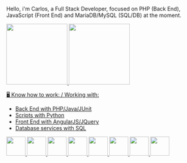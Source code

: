 Hello, i'm Carlos, a Full Stack Developer, focused on PHP (Back End), JavaScript (Front End) and MariaDB/MySQL (SQL/DB) at the moment.


<div>
    <a href="https://github.com/carloscardoso-prog">
    <img height="160em" src="https://github-readme-stats-ten-gilt.vercel.app/api?username=carloscardoso-prog&show_icons=true&theme=dracula&count_private=true">
    <img height="160em" src="https://github-readme-stats-ten-gilt.vercel.app/api/top-langs/?username=carloscardoso-prog&layout=compact&theme=dracula">
</div>

🖥️ Know how to work: / Working with:
  <ul>
      <li>Back End with PHP/Java/JUnit</li>
      <li>Scripts with Python</li>
      <li>Front End with AngularJS/JQuery</li>
      <li>Database services with SQL</li>
  </ul>
  <div>
    <img height='50em' src='https://cdn.worldvectorlogo.com/logos/python-5.svg'>
    <img height='50em' src="https://cdn.worldvectorlogo.com/logos/logo-javascript.svg">
    <img height='50em' src="https://cdn.worldvectorlogo.com/logos/html-1.svg">
    <img height='50em' src='https://cdn.worldvectorlogo.com/logos/css-3.svg'>
    <img height='50em' src='https://cdn.worldvectorlogo.com/logos/php-logo-only-letter.svg'>
    <img height='50em' src='https://cdn.worldvectorlogo.com/logos/angular-icon.svg'>
    <img height='50em' src='https://cdn.worldvectorlogo.com/logos/jquery-4.svg'>
    <img height='50em' src='https://cdn.worldvectorlogo.com/logos/mysql-6.svg'>
  </div>
